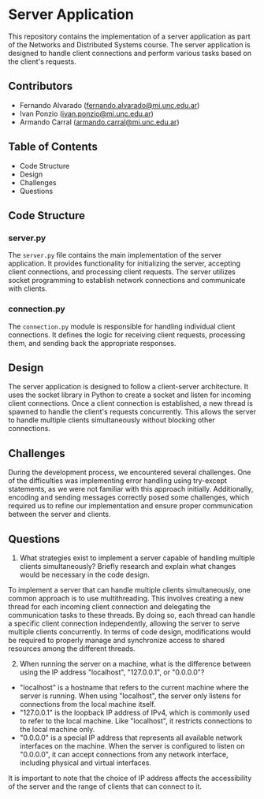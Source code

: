 # Server Application

This repository contains the implementation of a server application as part of the Networks and Distributed Systems course. The server application is designed to handle client connections and perform various tasks based on the client's requests.

## Contributors

- Fernando Alvarado (fernando.alvarado@mi.unc.edu.ar)
- Ivan Ponzio (ivan.ponzio@mi.unc.edu.ar)
- Armando Carral (armando.carral@mi.unc.edu.ar)

## Table of Contents

- Code Structure
- Design
- Challenges
- Questions

## Code Structure

### server.py

The `server.py` file contains the main implementation of the server application. It provides functionality for initializing the server, accepting client connections, and processing client requests. The server utilizes socket programming to establish network connections and communicate with clients.

### connection.py

The `connection.py` module is responsible for handling individual client connections. It defines the logic for receiving client requests, processing them, and sending back the appropriate responses.

## Design

The server application is designed to follow a client-server architecture. It uses the socket library in Python to create a socket and listen for incoming client connections. Once a client connection is established, a new thread is spawned to handle the client's requests concurrently. This allows the server to handle multiple clients simultaneously without blocking other connections.

## Challenges

During the development process, we encountered several challenges. One of the difficulties was implementing error handling using try-except statements, as we were not familiar with this approach initially. Additionally, encoding and sending messages correctly posed some challenges, which required us to refine our implementation and ensure proper communication between the server and clients.

## Questions

1. What strategies exist to implement a server capable of handling multiple clients simultaneously? Briefly research and explain what changes would be necessary in the code design.

To implement a server that can handle multiple clients simultaneously, one common approach is to use multithreading. This involves creating a new thread for each incoming client connection and delegating the communication tasks to these threads. By doing so, each thread can handle a specific client connection independently, allowing the server to serve multiple clients concurrently. In terms of code design, modifications would be required to properly manage and synchronize access to shared resources among the different threads.

2. When running the server on a machine, what is the difference between using the IP address "localhost", "127.0.0.1", or "0.0.0.0"?

- "localhost" is a hostname that refers to the current machine where the server is running. When using "localhost", the server only listens for connections from the local machine itself.
- "127.0.0.1" is the loopback IP address of IPv4, which is commonly used to refer to the local machine. Like "localhost", it restricts connections to the local machine only.
- "0.0.0.0" is a special IP address that represents all available network interfaces on the machine. When the server is configured to listen on "0.0.0.0", it can accept connections from any network interface, including physical and virtual interfaces.

It is important to note that the choice of IP address affects the accessibility of the server and the range of clients that can connect to it.